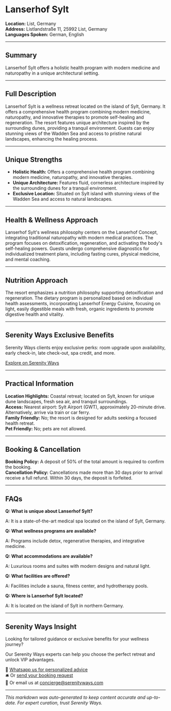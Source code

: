 # Lanserhof Sylt

**Location:** List, Germany  
**Address:** Listlandstraße 11, 25992 List, Germany  
**Languages Spoken:** German, English

---

## Summary

Lanserhof Sylt offers a holistic health program with modern medicine and naturopathy in a unique architectural setting.

---

## Full Description

Lanserhof Sylt is a wellness retreat located on the island of Sylt, Germany. It offers a comprehensive health program combining modern medicine, naturopathy, and innovative therapies to promote self-healing and regeneration. The resort features unique architecture inspired by the surrounding dunes, providing a tranquil environment. Guests can enjoy stunning views of the Wadden Sea and access to pristine natural landscapes, enhancing the healing process.

---

## Unique Strengths

- **Holistic Health:** Offers a comprehensive health program combining modern medicine, naturopathy, and innovative therapies.
- **Unique Architecture:** Features fluid, cornerless architecture inspired by the surrounding dunes for a tranquil environment.
- **Exclusive Location:** Situated on Sylt island with stunning views of the Wadden Sea and access to natural landscapes.

---

## Health & Wellness Approach

Lanserhof Sylt's wellness philosophy centers on the Lanserhof Concept, integrating traditional naturopathy with modern medical practices. The program focuses on detoxification, regeneration, and activating the body's self-healing powers. Guests undergo comprehensive diagnostics for individualized treatment plans, including fasting cures, physical medicine, and mental coaching.

---

## Nutrition Approach

The resort emphasizes a nutrition philosophy supporting detoxification and regeneration. The dietary program is personalized based on individual health assessments, incorporating Lanserhof Energy Cuisine, focusing on light, easily digestible meals with fresh, organic ingredients to promote digestive health and vitality.

---

## Serenity Ways Exclusive Benefits

Serenity Ways clients enjoy exclusive perks: room upgrade upon availability, early check-in, late check-out, spa credit, and more.

[Explore on Serenity Ways](https://serenityways.com/collections/lanserhof-sylt)

---

## Practical Information

**Location Highlights:** Coastal retreat; located on Sylt, known for unique dune landscapes, fresh sea air, and tranquil surroundings.  
**Access:** Nearest airport: Sylt Airport (GWT), approximately 20-minute drive. Alternatively, arrive via train or car ferry.  
**Family Friendly:** No; the resort is designed for adults seeking a focused health retreat.  
**Pet Friendly:** No; pets are not allowed.

---

## Booking & Cancellation

**Booking Policy:** A deposit of 50% of the total amount is required to confirm the booking.  
**Cancellation Policy:** Cancellations made more than 30 days prior to arrival receive a full refund. Within 30 days, the deposit is forfeited.

---

## FAQs

**Q: What is unique about Lanserhof Sylt?**

A: It is a state-of-the-art medical spa located on the island of Sylt, Germany.

**Q: What wellness programs are available?**

A: Programs include detox, regenerative therapies, and integrative medicine.

**Q: What accommodations are available?**

A: Luxurious rooms and suites with modern designs and natural light.

**Q: What facilities are offered?**

A: Facilities include a sauna, fitness center, and hydrotherapy pools.

**Q: Where is Lanserhof Sylt located?**

A: It is located on the island of Sylt in northern Germany.


---

## Serenity Ways Insight

Looking for tailored guidance or exclusive benefits for your wellness journey?

Our Serenity Ways experts can help you choose the perfect retreat and unlock VIP advantages.

💬 [Whatsapp us for personalized advice](https://wa.me/33786553455)  
🛎️ Or [send your booking request](https://serenityways.com/pages/contact)  
📧 Or email us at [concierge@serenityways.com](mailto:concierge@serenityways.com)

---

*This markdown was auto-generated to keep content accurate and up-to-date. For expert curation, trust Serenity Ways.*
